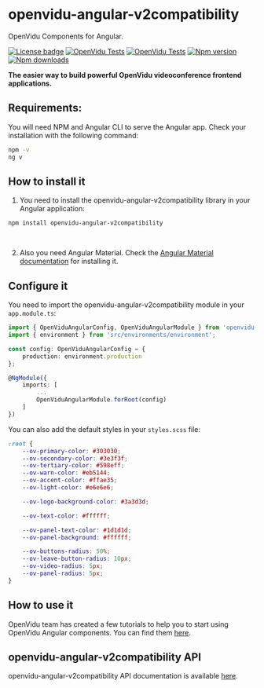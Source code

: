 # openvidu-angular-v2compatibility

OpenVidu Components for Angular.

[![License badge](https://img.shields.io/badge/license-Apache2-orange.svg)](http://www.apache.org/licenses/LICENSE-2.0)
[![OpenVidu Tests](https://github.com/OpenVidu/openvidu/actions/workflows/openvidu-ce-test.yml/badge.svg)](https://github.com/OpenVidu/openvidu/actions/workflows/openvidu-ce-test.yml)
[![OpenVidu Tests](https://github.com/OpenVidu/openvidu/actions/workflows/openvidu-components-angular-E2E.yml/badge.svg)](https://github.com/OpenVidu/openvidu/actions/workflows/openvidu-components-angular-E2E.yml)
[![Npm version](https://img.shields.io/npm/v/openvidu-angular-v2compatibility?label=npm-version)](https://npmjs.org/package/openvidu-angular-v2compatibility)
[![Npm downloads](https://img.shields.io/npm/dw/openvidu-angular-v2compatibility?label=npm2-downloads)](https://npmjs.org/package/openvidu-angular-v2compatibility)

**The easier way to build powerful OpenVidu videoconference frontend applications.**

## Requirements:

You will need NPM and Angular CLI to serve the Angular app. Check your installation with the following command:

```bash
npm -v
ng v
```

## How to install it

1. You need to install the openvidu-angular-v2compatibility library in your Angular application:

```
npm install openvidu-angular-v2compatibility
```

<br>

2. Also you need Angular Material. Check the [Angular Material documentation](https://material.angular.io/guide/getting-started) for installing it.

## Configure it

You need to import the openvidu-angular-v2compatibility module in your `app.module.ts`:

```typescript
import { OpenViduAngularConfig, OpenViduAngularModule } from 'openvidu-angular-v2compatibility';
import { environment } from 'src/environments/environment';

const config: OpenViduAngularConfig = {
    production: environment.production
};

@NgModule({
    imports: [
        ...
        OpenViduAngularModule.forRoot(config)
    ]
})
```

You can also add the default styles in your `styles.scss` file:

```css
:root {
	--ov-primary-color: #303030;
	--ov-secondary-color: #3e3f3f;
	--ov-tertiary-color: #598eff;
	--ov-warn-color: #eb5144;
	--ov-accent-color: #ffae35;
	--ov-light-color: #e6e6e6;

	--ov-logo-background-color: #3a3d3d;

	--ov-text-color: #ffffff;

	--ov-panel-text-color: #1d1d1d;
	--ov-panel-background: #ffffff;

	--ov-buttons-radius: 50%;
	--ov-leave-button-radius: 10px;
	--ov-video-radius: 5px;
	--ov-panel-radius: 5px;
}
```

## How to use it
OpenVidu team has created a few tutorials to help you to start using OpenVidu Angular components. You can find them [here](https://docs.openvidu.io/en/stable/components/#where-to-start).


## openvidu-angular-v2compatibility API

openvidu-angular-v2compatibility API documentation is available [here](https://docs.openvidu.io/en/stable/api/openvidu-angular-v2compatibility/).